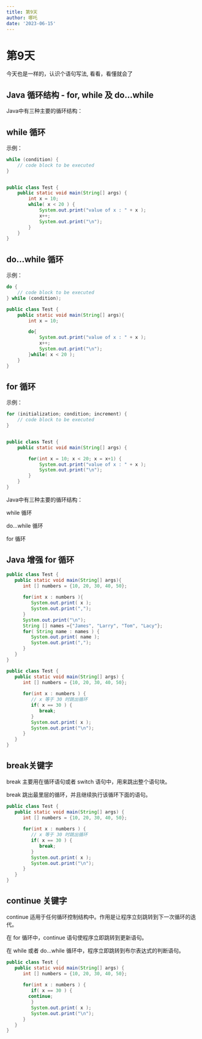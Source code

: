 ```yaml
---
title: 第9天
author: 哪吒
date: '2023-06-15'
---
```


# 第9天

今天也是一样的，认识个语句写法, 看看，看懂就会了

## Java 循环结构 - for, while 及 do...while

Java中有三种主要的循环结构：

## while 循环

示例：
```java
while (condition) {
    // code block to be executed
}


public class Test {
    public static void main(String[] args) {
        int x = 10;
        while( x < 20 ) {
            System.out.print("value of x : " + x );
            x++;
            System.out.print("\n");
        }
    }
}
```

## do...while 循环

示例：
```java
do {
    // code block to be executed
} while (condition);

public class Test {
    public static void main(String[] args){
        int x = 10;

        do{
            System.out.print("value of x : " + x );
            x++;
            System.out.print("\n");
        }while( x < 20 );
    }
}
```

## for 循环

示例：
```java
for (initialization; condition; increment) {
    // code block to be executed
}


public class Test {
    public static void main(String[] args) {

        for(int x = 10; x < 20; x = x+1) {
            System.out.print("value of x : " + x );
            System.out.print("\n");
        }
    }
}
```

Java中有三种主要的循环结构：

while 循环

do…while 循环

for 循环

## Java 增强 for 循环

```java
public class Test {
   public static void main(String[] args){
      int [] numbers = {10, 20, 30, 40, 50};
 
      for(int x : numbers ){
         System.out.print( x );
         System.out.print(",");
      }
      System.out.print("\n");
      String [] names ={"James", "Larry", "Tom", "Lacy"};
      for( String name : names ) {
         System.out.print( name );
         System.out.print(",");
      }
   }
}
```

```java
public class Test {
   public static void main(String[] args) {
      int [] numbers = {10, 20, 30, 40, 50};
 
      for(int x : numbers ) {
         // x 等于 30 时跳出循环
         if( x == 30 ) {
            break;
         }
         System.out.print( x );
         System.out.print("\n");
      }
   }
}
```

## break关键字

break 主要用在循环语句或者 switch 语句中，用来跳出整个语句块。

break 跳出最里层的循环，并且继续执行该循环下面的语句。

```java
public class Test {
   public static void main(String[] args) {
      int [] numbers = {10, 20, 30, 40, 50};
 
      for(int x : numbers ) {
         // x 等于 30 时跳出循环
         if( x == 30 ) {
            break;
         }
         System.out.print( x );
         System.out.print("\n");
      }
   }
}
```

## continue 关键字

continue 适用于任何循环控制结构中。作用是让程序立刻跳转到下一次循环的迭代。

在 for 循环中，continue 语句使程序立即跳转到更新语句。

在 while 或者 do…while 循环中，程序立即跳转到布尔表达式的判断语句。

```java
public class Test {
   public static void main(String[] args) {
      int [] numbers = {10, 20, 30, 40, 50};
 
      for(int x : numbers ) {
         if( x == 30 ) {
        continue;
         }
         System.out.print( x );
         System.out.print("\n");
      }
   }
}
```
